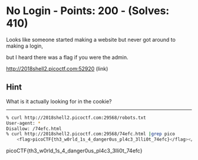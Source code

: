 # No Login - Points: 200 - (Solves: 410)

Looks like someone started making a website but never got around to
making a login,

but I heard there was a flag if you were the admin.

http://2018shell2.picoctf.com:52920 (link)

## Hint

What is it actually looking for in the cookie?

---

```sh
% curl http://2018shell2.picoctf.com:29568/robots.txt
User-agent: *
Disallow: /74efc.html
% curl http://2018shell2.picoctf.com:29568/74efc.html |grep pico
    <flag>picoCTF{th3_w0rld_1s_4_danger0us_pl4c3_3lli0t_74efc}</flag></p>
```

picoCTF{th3_w0rld_1s_4_danger0us_pl4c3_3lli0t_74efc}
